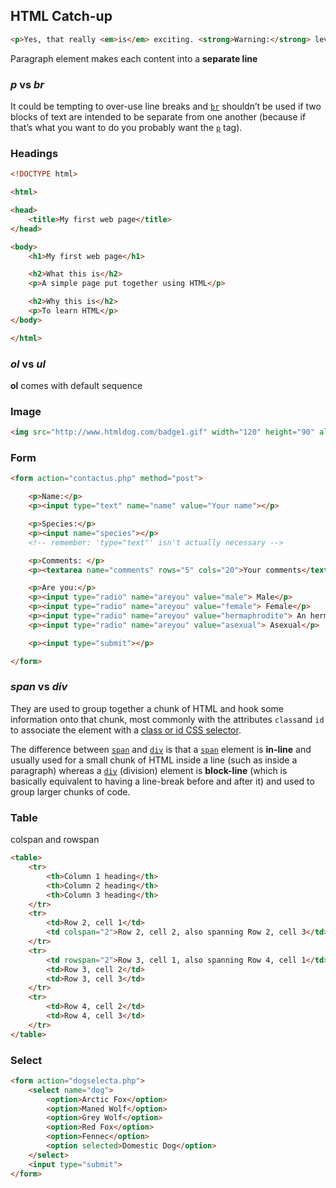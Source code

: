 ## HTML Catch-up
```html
<p>Yes, that really <em>is</em> exciting. <strong>Warning:</strong> level of excitement may cause head to explode.</p>
```
Paragraph element makes each content into a **separate line**

### ***p*** vs ***br***

It could be tempting to over-use line breaks and [`br`](http://htmldog.com/references/html/tags/br/) shouldn’t be used if two blocks of text are intended to be separate from one another (because if that’s what you want to do you probably want the [`p`](http://htmldog.com/references/html/tags/p/) tag).
### Headings
```html
<!DOCTYPE html>

<html>

<head>
    <title>My first web page</title>
</head>

<body>
    <h1>My first web page</h1>

    <h2>What this is</h2>
    <p>A simple page put together using HTML</p>

    <h2>Why this is</h2>
    <p>To learn HTML</p>
</body>

</html>
```

### ***ol*** vs ***ul***
**ol** comes with default sequence
### Image
```html
<img src="http://www.htmldog.com/badge1.gif" width="120" height="90" alt="HTML Dog">
```
### Form
```html
<form action="contactus.php" method="post">

    <p>Name:</p>
    <p><input type="text" name="name" value="Your name"></p>

    <p>Species:</p>
    <p><input name="species"></p>
    <!-- remember: 'type="text"' isn't actually necessary -->

    <p>Comments: </p>
    <p><textarea name="comments" rows="5" cols="20">Your comments</textarea></p>

    <p>Are you:</p>
    <p><input type="radio" name="areyou" value="male"> Male</p>
    <p><input type="radio" name="areyou" value="female"> Female</p>
    <p><input type="radio" name="areyou" value="hermaphrodite"> An hermaphrodite</p>
    <p><input type="radio" name="areyou" value="asexual"> Asexual</p>

    <p><input type="submit"></p>

</form>
```
### ***span*** vs ***div***
They are used to group together a chunk of HTML and hook some information onto that chunk, most commonly with the attributes `class`and `id` to associate the element with a [class or id CSS selector](http://htmldog.com/guides/css/intermediate/classid/).

The difference between [`span`](http://htmldog.com/references/html/tags/span/) and [`div`](http://htmldog.com/references/html/tags/div/) is that a [`span`](http://htmldog.com/references/html/tags/span/) element is **in-line** and usually used for a small chunk of HTML inside a line (such as inside a paragraph) whereas a [`div`](http://htmldog.com/references/html/tags/div/) (division) element is **block-line** (which is basically equivalent to having a line-break before and after it) and used to group larger chunks of code.

### Table
colspan and rowspan
```html
<table>
    <tr>
        <th>Column 1 heading</th>
        <th>Column 2 heading</th>
        <th>Column 3 heading</th>
    </tr>
    <tr>
        <td>Row 2, cell 1</td>
        <td colspan="2">Row 2, cell 2, also spanning Row 2, cell 3</td>
    </tr>
    <tr>
        <td rowspan="2">Row 3, cell 1, also spanning Row 4, cell 1</td>
        <td>Row 3, cell 2</td>
        <td>Row 3, cell 3</td>
    </tr>
    <tr>
        <td>Row 4, cell 2</td>
        <td>Row 4, cell 3</td>
    </tr>
</table>
```
### Select
```html
<form action="dogselecta.php">
    <select name="dog">
        <option>Arctic Fox</option>
        <option>Maned Wolf</option>
        <option>Grey Wolf</option>
        <option>Red Fox</option>
        <option>Fennec</option>
        <option selected>Domestic Dog</option>
    </select>
    <input type="submit">
</form>
```
